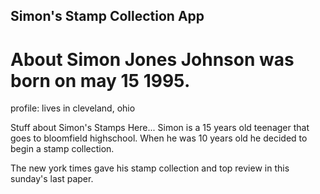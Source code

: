 Simon's Stamp Collection App
---

# About Simon Jones Johnson was born on may 15 1995. 
profile: lives in cleveland, ohio


Stuff about Simon's Stamps Here... Simon is a 15 years old teenager that goes to bloomfield highschool. When he was 10 years old he decided to begin a stamp collection. 

The new york times gave his stamp collection and top review in this sunday's last paper. 